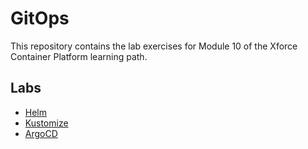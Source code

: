 # GitOps

This repository contains the lab exercises for Module 10 of the Xforce Container Platform learning path.

## Labs

- [Helm](helm/README.md)
- [Kustomize](kustomize/README.md)
- [ArgoCD](argocd/README.md)

